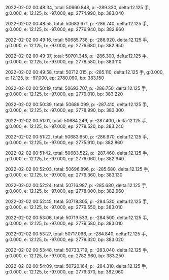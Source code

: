 2022-02-02 00:48:34, total: 50660.848, p: -289.330, delta:12.125 手, g:0.000, e: 12.125, b: -97.000, ep: 2774.990, bp: 383.040

2022-02-02 00:48:55, total: 50683.671, p: -286.740, delta:12.125 手, g:0.000, e: 12.125, b: -97.000, ep: 2776.940, bp: 382.960

2022-02-02 00:49:16, total: 50685.738, p: -286.920, delta:12.125 手, g:0.000, e: 12.125, b: -97.000, ep: 2776.680, bp: 382.950

2022-02-02 00:49:37, total: 50701.345, p: -286.300, delta:12.125 手, g:0.000, e: 12.125, b: -97.000, ep: 2778.580, bp: 383.110

2022-02-02 00:49:58, total: 50712.015, p: -285.110, delta:12.125 手, g:0.000, e: 12.125, b: -97.000, ep: 2780.090, bp: 383.150

2022-02-02 00:50:19, total: 50693.707, p: -286.750, delta:12.125 手, g:0.000, e: 12.125, b: -97.000, ep: 2779.010, bp: 383.220

2022-02-02 00:50:39, total: 50689.099, p: -287.410, delta:12.125 手, g:0.000, e: 12.125, b: -97.000, ep: 2778.990, bp: 383.300

2022-02-02 00:51:01, total: 50684.249, p: -287.400, delta:12.125 手, g:0.000, e: 12.125, b: -97.000, ep: 2778.520, bp: 383.240

2022-02-02 00:51:22, total: 50683.650, p: -286.970, delta:12.125 手, g:0.000, e: 12.125, b: -97.000, ep: 2775.910, bp: 382.860

2022-02-02 00:51:42, total: 50683.522, p: -287.460, delta:12.125 手, g:0.000, e: 12.125, b: -97.000, ep: 2776.060, bp: 382.940

2022-02-02 00:52:03, total: 50696.896, p: -285.680, delta:12.125 手, g:0.000, e: 12.125, b: -97.000, ep: 2779.360, bp: 383.130

2022-02-02 00:52:24, total: 50716.987, p: -285.680, delta:12.125 手, g:0.000, e: 12.125, b: -97.000, ep: 2778.000, bp: 382.960

2022-02-02 00:52:45, total: 50718.805, p: -284.530, delta:12.125 手, g:0.000, e: 12.125, b: -97.000, ep: 2779.550, bp: 383.010

2022-02-02 00:53:06, total: 50719.533, p: -284.500, delta:12.125 手, g:0.000, e: 12.125, b: -97.000, ep: 2779.580, bp: 383.010

2022-02-02 00:53:27, total: 50717.096, p: -284.840, delta:12.125 手, g:0.000, e: 12.125, b: -97.000, ep: 2779.320, bp: 383.020

2022-02-02 00:53:48, total: 50733.719, p: -283.040, delta:12.125 手, g:0.000, e: 12.125, b: -97.000, ep: 2782.960, bp: 383.250

2022-02-02 00:54:09, total: 50720.164, p: -284.310, delta:12.125 手, g:0.000, e: 12.125, b: -97.000, ep: 2779.370, bp: 382.960